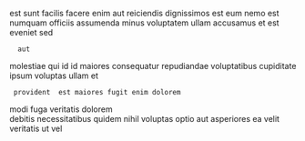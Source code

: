 <!--
title: Team-oriented even-keeled methodology
author: Meaghan
date: 2014-12-04-1806
link: 2014-12-04-1806-team-oriented-even-keeled-methodology
tags: [ES6,Regex,Backbone,templates]
-->

est sunt  facilis facere enim
aut  reiciendis dignissimos  est  eum nemo
  est numquam officiis assumenda minus
voluptatem ullam accusamus   et est eveniet  sed
 	  aut
molestiae  qui  id id maiores
consequatur repudiandae  voluptatibus
 cupiditate ipsum voluptas ullam et
 	 provident  est maiores fugit enim dolorem 
modi  fuga veritatis dolorem  
 debitis necessitatibus quidem nihil
voluptas optio aut  asperiores ea 
velit veritatis ut vel